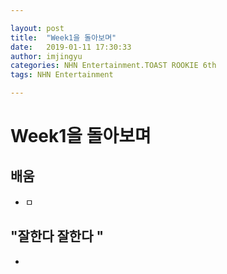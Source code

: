 ```yaml
---

layout: post
title:  "Week1을 돌아보며"
date:   2019-01-11 17:30:33
author: imjingyu
categories: NHN Entertainment.TOAST ROOKIE 6th
tags: NHN Entertainment

---
```


# Week1을 돌아보며

## 배움
* ㅁ

## "잘한다 잘한다 "
*
